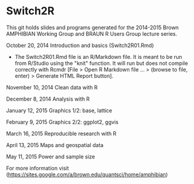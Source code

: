 Switch2R
========

This git holds slides and programs generated for the 2014-2015 Brown AMPHIBIAN Working Group and BRAUN R Users Group lecture series.

October 20, 2014 Introduction and basics (Switch2R01.Rmd)
  * The Switch2R01.Rmd file is an R/Markdown file. It is meant to be run from R/Studio using the "knit" function. It will run but does not compile correctly with Rcmdr [File > Open R Markdown file ... > (browse to file, enter) > Generate HTML Report button].

November 10, 2014 Clean data with R

December 8, 2014 Analysis with R

January 12, 2015 Graphics 1/2: base, lattice

February 9, 2015 Graphics 2/2: ggplot2, ggvis

March 16, 2015 Reproducible research with R

April 13, 2015 Maps and geospatial data

May 11, 2015 Power and sample size

For more information visit (https://sites.google.com/a/brown.edu/quantsci/home/amphibian)
